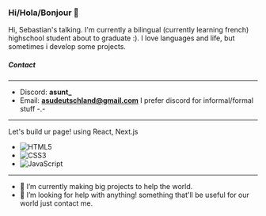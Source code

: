 ### Hi/Hola/Bonjour 👋
 
Hi, Sebastian's talking. I'm currently a bilingual (currently learning french) highschool student about to graduate :). I love languages and life, but sometimes i develop some projects.

##### Contact
---
- Discord: **asunt_**
- Email: **asudeutschland@gmail.com**
I prefer discord for informal/formal stuff -.-

---
Let's build ur page! using React, Next.js
- ![HTML5](https://img.shields.io/badge/html5-%23E34F26.svg?style=for-the-badge&logo=html5&logoColor=white)
- ![CSS3](https://img.shields.io/badge/css3-%231572B6.svg?style=for-the-badge&logo=css3&logoColor=white)
- ![JavaScript](https://img.shields.io/badge/javascript-%23323330.svg?style=for-the-badge&logo=javascript&logoColor=%23F7DF1E)

---
- 🔭 I’m currently making big projects to help the world.
- 🤔 I’m looking for help with anything! something that'll be useful for our world just contact me.

